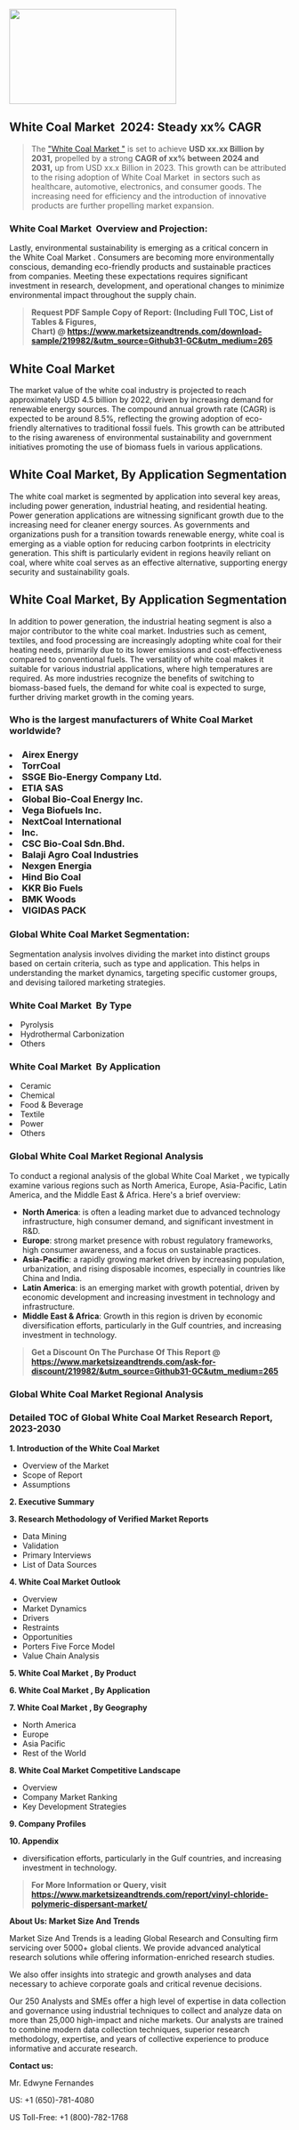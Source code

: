 <p><img class="alignnone size-medium wp-image-20088" src="https://ffe5etoiles.com/wp-content/uploads/2024/12/MST1-300x171.png" alt="" width="300" height="171" /></p><h2 id="ember46" class="ember-view reader-text-block__heading-2">White Coal Market &nbsp;2024: Steady&nbsp;xx% CAGR</h2><blockquote id="ember47" class="ember-view reader-text-block__blockquote">The&nbsp;<a class="app-aware-link " href="https://www.marketsizeandtrends.com/download-sample/219982/&utm_source=Github31-GC&utm_medium=265" target="_blank" data-test-app-aware-link="">"White Coal Market "</a>&nbsp;is set to achieve&nbsp;<strong>USD&nbsp;xx.xx&nbsp;Billion by 2031,</strong>&nbsp;propelled by a strong&nbsp;<strong>CAGR of&nbsp;xx% between 2024 and 2031,</strong>&nbsp;up from USD xx.x Billion in 2023. This growth can be attributed to the rising adoption of&nbsp;White Coal Market &nbsp;in sectors such as healthcare, automotive, electronics, and consumer goods. The increasing need for efficiency and the introduction of innovative products are further propelling market expansion.</blockquote><h3 id="ember48" class="ember-view reader-text-block__heading-3">White Coal Market &nbsp;Overview and Projection:</h3><p id="ember49" class="ember-view reader-text-block__paragraph">Lastly, environmental sustainability is emerging as a critical concern in the&nbsp;White Coal Market . Consumers are becoming more environmentally conscious, demanding eco-friendly products and sustainable practices from companies. Meeting these expectations requires significant investment in research, development, and operational changes to minimize environmental impact throughout the supply chain.</p><blockquote id="ember50" class="ember-view reader-text-block__blockquote"><strong>Request PDF Sample Copy of Report: (Including Full TOC, List of Tables &amp; Figures, Chart)&nbsp;@&nbsp;<strong><a href="https://www.marketsizeandtrends.com/download-sample/219982/&utm_source=Github31-GC&utm_medium=265" target="_blank">https://www.marketsizeandtrends.com/download-sample/219982/&utm_source=Github31-GC&utm_medium=265</a></strong></strong></blockquote><h3 class=""><h2>White Coal Market</h2><p>The market value of the white coal industry is projected to reach approximately USD 4.5 billion by 2022, driven by increasing demand for renewable energy sources. The compound annual growth rate (CAGR) is expected to be around 8.5%, reflecting the growing adoption of eco-friendly alternatives to traditional fossil fuels. This growth can be attributed to the rising awareness of environmental sustainability and government initiatives promoting the use of biomass fuels in various applications.</p><h2>White Coal Market, By Application Segmentation</h2><p>The white coal market is segmented by application into several key areas, including power generation, industrial heating, and residential heating. Power generation applications are witnessing significant growth due to the increasing need for cleaner energy sources. As governments and organizations push for a transition towards renewable energy, white coal is emerging as a viable option for reducing carbon footprints in electricity generation. This shift is particularly evident in regions heavily reliant on coal, where white coal serves as an effective alternative, supporting energy security and sustainability goals.</p><h2>White Coal Market, By Application Segmentation</h2><p>In addition to power generation, the industrial heating segment is also a major contributor to the white coal market. Industries such as cement, textiles, and food processing are increasingly adopting white coal for their heating needs, primarily due to its lower emissions and cost-effectiveness compared to conventional fuels. The versatility of white coal makes it suitable for various industrial applications, where high temperatures are required. As more industries recognize the benefits of switching to biomass-based fuels, the demand for white coal is expected to surge, further driving market growth in the coming years.</p></h3><h3 id="" class="">Who is the largest manufacturers of&nbsp;White Coal Market worldwide?</h3><h3 class=""></Li><Li>Airex Energy</Li><Li> TorrCoal</Li><Li> SSGE Bio-Energy Company Ltd.</Li><Li> ETIA SAS</Li><Li> Global Bio-Coal Energy Inc.</Li><Li> Vega Biofuels Inc.</Li><Li> NextCoal International</Li><Li> Inc.</Li><Li> CSC Bio-Coal Sdn.Bhd.</Li><Li> Balaji Agro Coal lndustries</Li><Li> Nexgen Energia</Li><Li> Hind Bio Coal</Li><Li> KKR Bio Fuels</Li><Li> BMK Woods</Li><Li> VIGIDAS PACK</h3><h3 id="ember53" class="ember-view reader-text-block__heading-3">Global&nbsp;White Coal Market Segmentation:</h3><p id="ember54" class="ember-view reader-text-block__paragraph">Segmentation analysis involves dividing the market into distinct groups based on certain criteria, such as type and application. This helps in understanding the market dynamics, targeting specific customer groups, and devising tailored marketing strategies.</p><h3 id="" class="">White Coal Market &nbsp;By Type</h3><p></Li><Li>Pyrolysis</Li><Li> Hydrothermal Carbonization</Li><Li> Others</p><h3 id="" class="">White Coal Market &nbsp;By Application</h3><p class=""></Li><Li>Ceramic</Li><Li> Chemical</Li><Li> Food & Beverage</Li><Li> Textile</Li><Li> Power</Li><Li> Others</p><h3 id="ember62" class="ember-view reader-text-block__heading-3">Global White Coal Market Regional Analysis</h3><p id="ember63" class="ember-view reader-text-block__paragraph">To conduct a regional analysis of the global White Coal Market , we typically examine various regions such as North America, Europe, Asia-Pacific, Latin America, and the Middle East &amp; Africa. Here's a brief overview:</p><ul><li><strong>North America</strong>: is often a leading market due to advanced technology infrastructure, high consumer demand, and significant investment in R&amp;D.</li><li><strong>Europe</strong>: strong market presence with robust regulatory frameworks, high consumer awareness, and a focus on sustainable practices.</li><li><strong>Asia-Pacific</strong>: a rapidly growing market driven by increasing population, urbanization, and rising disposable incomes, especially in countries like China and India.</li><li><strong>Latin America</strong>: is an emerging market with growth potential, driven by economic development and increasing investment in technology and infrastructure.</li><li><strong>Middle East &amp; Africa</strong>: Growth in this region is driven by economic diversification efforts, particularly in the Gulf countries, and increasing investment in technology.</li></ul><blockquote id="ember61" class="ember-view reader-text-block__blockquote"><strong>Get a Discount On The Purchase Of This Report @ <strong><a href="https://html-cleaner.com/" target="">https://www.marketsizeandtrends.com/ask-for-discount/219982/&utm_source=Github31-GC&utm_medium=265</a></strong></strong></blockquote><h3 id="ember62" class="ember-view reader-text-block__heading-3">Global White Coal Market Regional Analysis</h3><h3 id="" class="">Detailed TOC of Global White Coal Market Research Report, 2023-2030</h3><p id="" class=""><strong>1. Introduction of the White Coal Market </strong></p><ul><li>Overview of the Market</li><li>Scope of Report</li><li>Assumptions</li></ul><p id="" class=""><strong>2. Executive Summary</strong></p><p id="" class=""><strong>3. Research Methodology of Verified Market Reports</strong></p><ul><li>Data Mining</li><li>Validation</li><li>Primary Interviews</li><li>List of Data Sources</li></ul><p id="" class=""><strong>4. White Coal Market Outlook</strong></p><ul><li>Overview</li><li>Market Dynamics</li><li>Drivers</li><li>Restraints</li><li>Opportunities</li><li>Porters Five Force Model</li><li>Value Chain Analysis</li></ul><p id="" class=""><strong>5. White Coal Market , By Product</strong></p><p id="" class=""><strong>6. White Coal Market , By Application</strong></p><p id="" class=""><strong>7. White Coal Market , By Geography</strong></p><ul><li>North America</li><li>Europe</li><li>Asia Pacific</li><li>Rest of the World</li></ul><p id="" class=""><strong>8. White Coal Market Competitive Landscape</strong></p><ul><li>Overview</li><li>Company Market Ranking</li><li>Key Development Strategies</li></ul><p id="" class=""><strong>9. Company Profiles</strong></p><p id="" class=""><strong>10. Appendix</strong></p><ul><li>diversification efforts, particularly in the Gulf countries, and increasing investment in technology.</li></ul><blockquote id="ember65" class="ember-view reader-text-block__blockquote"><strong>For More Information or Query, visit <strong><strong><a href="https://html-cleaner.com/" target="">https://www.marketsizeandtrends.com/report/vinyl-chloride-polymeric-dispersant-market/</a></strong></strong></strong></blockquote><p id="" class=""><strong>About Us: Market Size And Trends</strong></p><p id="" class="">Market Size And Trends is a leading Global Research and Consulting firm servicing over 5000+ global clients. We provide advanced analytical research solutions while offering information-enriched research studies.</p><p id="" class="">We also offer insights into strategic and growth analyses and data necessary to achieve corporate goals and critical revenue decisions.</p><p id="" class="">Our 250 Analysts and SMEs offer a high level of expertise in data collection and governance using industrial techniques to collect and analyze data on more than 25,000 high-impact and niche markets. Our analysts are trained to combine modern data collection techniques, superior research methodology, expertise, and years of collective experience to produce informative and accurate research.</p><p id="" class=""><strong>Contact us:</strong></p><p id="" class="">Mr. Edwyne Fernandes</p><p id="" class="">US: +1 (650)-781-4080</p><p id="" class="">US Toll-Free: +1 (800)-782-1768</p>
